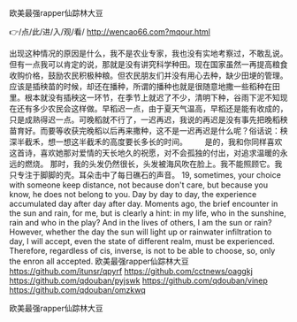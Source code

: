 
欧美最强rapper仙踪林大豆




👉/点/此/进/入/观/看/ http://wencao66.com?mqour.html




出现这种情况的原因是什么，我不是农业专家，我也没有实地考察过，不敢乱说。但有一点我可以肯定的说，那就是没有讲究科学种田。现在国家虽然一再提高粮食收购价格，鼓励农民积极种粮。但农民朋友们并没有用心去种，缺少田埂的管理。应该是插秧苗的时候，却还在播种，所谓的播种也就是很随意地撒一些稻种在田里。根本就没有插秧这一环节，在季节上就迟了不少，清明下种，谷雨下泥不知现在还有多少农民会这样做。早稻迟一点，由于夏天气温高，早稻还是能有收成的，只是成熟得迟一点。可晚稻就不行了，一迟再迟，我说的再迟是没有事先把晚稻秧苗育好。而要等收获完晚稻以后再来撒种，这不是一迟再迟是什么呢？俗话说：秧深半截禾，想一想这半截禾的高度要长多长的时间。
　　是的，我和你同样喜欢这首诗，喜欢她那对爱情的天长地久的祝愿，对不会孤独的付出，对追求温暖的永远的燃烧。
那时，我的头发仍然很长，头发被海风吹在脸上。我不能照顾它。我只专注于脚脚的壳。耳朵击中了每日礁石的声音。
19, sometimes, your choice with someone keep distance, not because don't care, but because you know, he does not belong to you.
Day by day to day, the experience accumulated day after day after day.
Moments ago, the brief encounter in the sun and rain, for me, but is clearly a hint: in my life, who in the sunshine, rain and who in the play?
And in the lives of others, I am the sun or rain?
However, whether the day the sun will light up or rainwater infiltration to day, I will accept, even the state of different realm, must be experienced.
Therefore, regardless of cis, inverse, is not to be able to choose, so, only the enron all accepted.
欧美最强rapper仙踪林大豆 https://github.com/itunsr/qpyrf
https://github.com/cctnews/oaggkj
https://github.com/qdouban/pyjswk
https://github.com/qdouban/vinep
https://github.com/qdouban/omzkwq





欧美最强rapper仙踪林大豆
